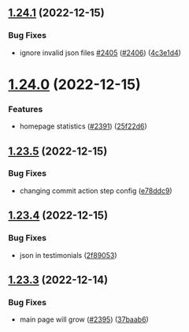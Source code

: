 ## [1.24.1](https://github.com/EddieHubCommunity/LinkFree/compare/v1.24.0...v1.24.1) (2022-12-15)


### Bug Fixes

* ignore invalid json files [#2405](https://github.com/EddieHubCommunity/LinkFree/issues/2405) ([#2406](https://github.com/EddieHubCommunity/LinkFree/issues/2406)) ([4c3e1d4](https://github.com/EddieHubCommunity/LinkFree/commit/4c3e1d447418ce89049402d1d3b8b3aae5fdb037))



# [1.24.0](https://github.com/EddieHubCommunity/LinkFree/compare/v1.23.5...v1.24.0) (2022-12-15)


### Features

* homepage statistics ([#2391](https://github.com/EddieHubCommunity/LinkFree/issues/2391)) ([25f22d6](https://github.com/EddieHubCommunity/LinkFree/commit/25f22d6defbab04b519479fe920a787aab039e7d))



## [1.23.5](https://github.com/EddieHubCommunity/LinkFree/compare/v1.23.4...v1.23.5) (2022-12-15)


### Bug Fixes

* changing commit action step config ([e78ddc9](https://github.com/EddieHubCommunity/LinkFree/commit/e78ddc9f21b5c571ab8ae22972e20921db34e04b))



## [1.23.4](https://github.com/EddieHubCommunity/LinkFree/compare/v1.23.3...v1.23.4) (2022-12-15)


### Bug Fixes

* json in testimonials ([2f89053](https://github.com/EddieHubCommunity/LinkFree/commit/2f8905308ae7e96149ecc0f5632c89c13ea5b8a1))



## [1.23.3](https://github.com/EddieHubCommunity/LinkFree/compare/v1.23.2...v1.23.3) (2022-12-14)


### Bug Fixes

* main page will grow ([#2395](https://github.com/EddieHubCommunity/LinkFree/issues/2395)) ([37baab6](https://github.com/EddieHubCommunity/LinkFree/commit/37baab6b90291b8e59c33b1d6683301827636b44))



